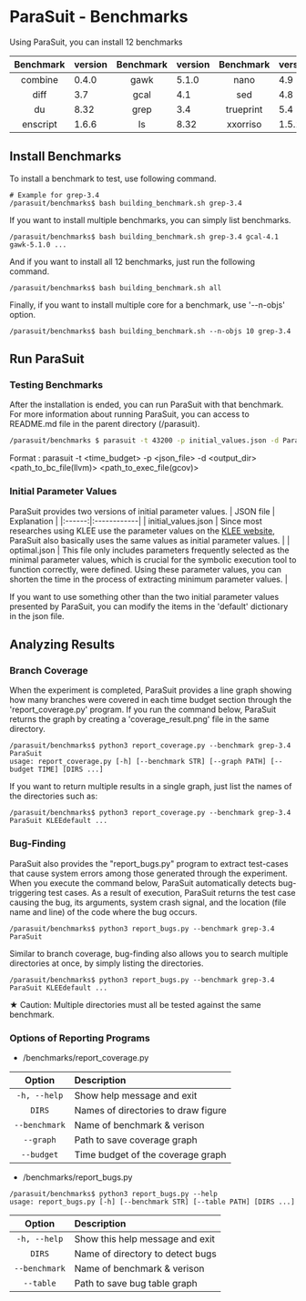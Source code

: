# ParaSuit - Benchmarks

Using ParaSuit, you can install 12 benchmarks

| Benchmark | version | Benchmark | version | Benchmark | version |
|:------:|:------------|:------:|:------------|:------:|:------------|
| combine   | 0.4.0 | gawk      | 5.1.0  | nano         | 4.9   |
| diff      | 3.7   | gcal      | 4.1    | sed          | 4.8   |
| du        | 8.32  | grep      | 3.4    | trueprint    | 5.4   |
| enscript  | 1.6.6 | ls        | 8.32   | xxorriso     | 1.5.2 |

## Install Benchmarks
To install a benchmark to test, use following command.
```
# Example for grep-3.4
/parasuit/benchmarks$ bash building_benchmark.sh grep-3.4
```

If you want to install multiple benchmarks, you can simply list benchmarks.
```
/parasuit/benchmarks$ bash building_benchmark.sh grep-3.4 gcal-4.1 gawk-5.1.0 ...
```

And if you want to install all 12 benchmarks, just run the following command.
```
/parasuit/benchmarks$ bash building_benchmark.sh all
```

Finally, if you want to install multiple core for a benchmark, use '--n-objs' option.
```
/parasuit/benchmarks$ bash building_benchmark.sh --n-objs 10 grep-3.4
```

## Run ParaSuit
### Testing Benchmarks
After the installation is ended, you can run ParaSuit with that benchmark. For more information about running ParaSuit, you can access to README.md file in the parent directory (/parasuit).

```bash
/parasuit/benchmarks $ parasuit -t 43200 -p initial_values.json -d ParaSuit grep-3.4/obj-llvm/src/grep.bc grep-3.4/obj-gcov/src/grep
```
Format : parasuit -t <time_budget> -p <json_file> -d <output_dir> <path_to_bc_file(llvm)> <path_to_exec_file(gcov)>

### Initial Parameter Values
ParaSuit provides two versions of initial parameter values.
| JSON file | Explanation | 
|:------:|:------------|
| initial_values.json   | Since most researches using KLEE use the parameter values on the [KLEE website](https://klee-se.org/docs/coreutils-experiments/), ParaSuit also basically uses the same values as initial parameter values. |
| optimal.json      | This file only includes parameters frequently selected as the minimal parameter values, which is crucial for the symbolic execution tool to function correctly, were defined. Using these parameter values, you can shorten the time in the process of extracting minimum parameter values. | 

If you want to use something other than the two initial parameter values presented by ParaSuit, you can modify the items in the 'default' dictionary in the json file.


## Analyzing Results
### Branch Coverage
When the experiment is completed, ParaSuit provides a line graph showing how many branches were covered in each time budget section through the 'report_coverage.py' program. If you run the command below, ParaSuit returns the graph by creating a 'coverage_result.png' file in the same directory.
```
/parasuit/benchmarks$ python3 report_coverage.py --benchmark grep-3.4 ParaSuit
usage: report_coverage.py [-h] [--benchmark STR] [--graph PATH] [--budget TIME] [DIRS ...]
```

If you want to return multiple results in a single graph, just list the names of the directories such as:
```
/parasuit/benchmarks$ python3 report_coverage.py --benchmark grep-3.4 ParaSuit KLEEdefault ...
```

### Bug-Finding
ParaSuit also provides the "report_bugs.py" program to extract test-cases that cause system errors among those generated through the experiment. When you execute the command below, ParaSuit automatically detects bug-triggering test cases. As a result of execution, ParaSuit returns the test case causing the bug, its arguments, system crash signal, and the location (file name and line) of the code where the bug occurs.
```
/parasuit/benchmarks$ python3 report_bugs.py --benchmark grep-3.4 ParaSuit
```

Similar to branch coverage, bug-finding also allows you to search multiple directories at once, by simply listing the directories.

```
/parasuit/benchmarks$ python3 report_bugs.py --benchmark grep-3.4 ParaSuit KLEEdefault ...
```

★ Caution: Multiple directories must all be tested against the same benchmark.


### Options of Reporting Programs
+ /benchmarks/report_coverage.py

| Option | Description |
|:------:|:------------|
| `-h, --help`  | Show help message and exit |
| `DIRS`        | Names of directories to draw figure |
| `--benchmark` | Name of benchmark & verison |
| `--graph`     | Path to save coverage graph |
| `--budget`    | Time budget of the coverage graph |

+ /benchmarks/report_bugs.py
```
/parasuit/benchmarks$ python3 report_bugs.py --help
usage: report_bugs.py [-h] [--benchmark STR] [--table PATH] [DIRS ...]
```
| Option | Description |
|:------:|:------------|
| `-h, --help`  | Show this help message and exit |
| `DIRS`        | Name of directory to detect bugs |
| `--benchmark` | Name of benchmark & verison |
| `--table`     | Path to save bug table graph |
